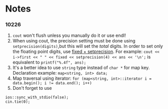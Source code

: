 # Notes

### 10226

1. `cout` won't flush unless you manually do it or use endl!
2. When using cout, the precision setting must be done using `setprecision(digits)`,but this will set the *total* digits. In order to set only the floating point digits, use [fixed + setprecision](http://stackoverflow.com/questions/3923202/set-the-digits-after-decimal-point). For example: ` cout << i->first << " " << fixed << setprecision(4) << ans << '\n'; ` is equivalent to `printf("%.4f", ans);`
3. It's a better idea to use `string` type instead of `char *` for map key.
Declaration example:  `map<string, int> data;`
4. Map traversal using iterator: `for (map<string, int>::iterator i = data.begin(); i != data.end(); i++)`
5. Don't forget to use

```
ios::sync_with_stdio(false);
cin.tie(0);
```
